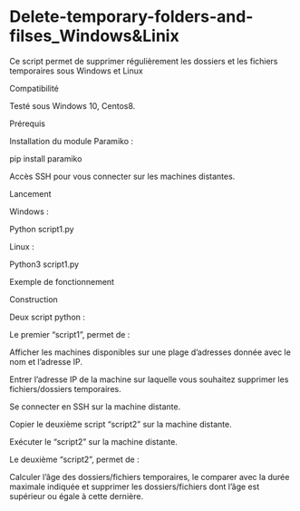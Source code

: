 # Delete-temporary-folders-and-filses_Windows&Linix 

Ce script permet de supprimer régulièrement les dossiers et les fichiers temporaires sous Windows et Linux 

  

Compatibilité 

Testé sous Windows 10, Centos8. 

  

Prérequis 

Installation du module Paramiko : 

 pip install paramiko 

Accès SSH pour vous connecter sur les machines distantes. 

  

Lancement 

Windows : 

   Python script1.py 

 

Linux : 

  Python3 script1.py 

 

Exemple de fonctionnement 



Construction 

Deux script python : 

Le premier “script1”, permet de : 

Afficher les machines disponibles sur une plage d’adresses donnée avec le nom et l’adresse IP.  

Entrer l’adresse IP de la machine sur laquelle vous souhaitez supprimer les fichiers/dossiers temporaires. 

Se connecter en SSH sur la machine distante. 

Copier le deuxième script “script2” sur la machine distante. 

Exécuter le “script2” sur la machine distante. 

 

Le deuxième “script2”, permet de : 

Calculer l’âge des dossiers/fichiers temporaires, le comparer avec la durée maximale indiquée et supprimer les dossiers/fichiers dont l’âge est supérieur ou égale à cette dernière. 

